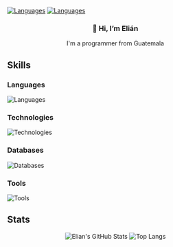 [![Languages](https://img.shields.io/badge/X-%23000000.svg?logo=X&logoColor=white)](https://x.com/elian_santizo)
[![Languages](https://custom-icon-badges.demolab.com/badge/LinkedIn-0A66C2?logo=linkedin-white&logoColor=fff)](https://www.linkedin.com/in/elian-barrios/)

<h3 align="center">👋 Hi, I’m Elián</h3>
<p align="center"> I'm a programmer from Guatemala</p>

## Skills
### Languages
![Languages](https://go-skill-icons.vercel.app/api/icons?i=cs,vb,html,css,js&perline=7)

### Technologies
![Technologies](https://go-skill-icons.vercel.app/api/icons?i=dotnet,bootstrap&perline=7)

### Databases
![Databases](https://go-skill-icons.vercel.app/api/icons?i=mysql,sqlserver&perline=7)

### Tools
![Tools](https://go-skill-icons.vercel.app/api/icons?i=git,github,visualstudio,vscode&perline=7)

## Stats
<div align="center">
  
  ![Elian's GitHub Stats](https://github-readme-stats.vercel.app/api?username=Elian1723&count_private=true&hide_border=true&theme=react&rank_icon=github&show_icons=true)
  ![Top Langs](https://github-readme-stats-salesp07.vercel.app/api/top-langs/?username=Elian1723&langs_count=8&layout=compact&theme=react&hide_border=true)
  
</div>
